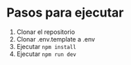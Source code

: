 # Pasos para ejecutar


1. Clonar el repositorio
2. Clonar .env.template a .env
3. Ejecutar `npm install`
4. Ejecutar `npm run dev`
